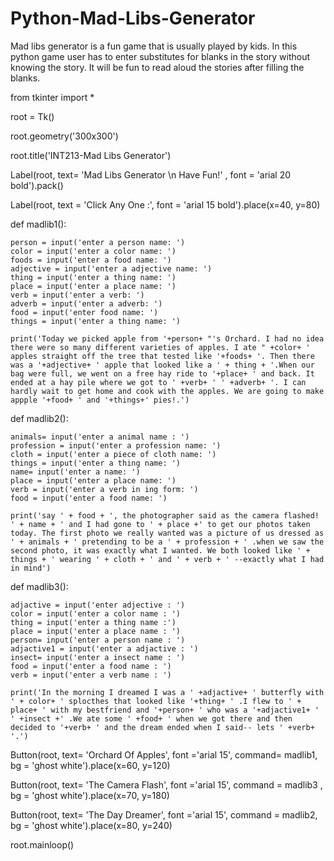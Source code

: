 # Python-Mad-Libs-Generator
Mad libs generator is a fun game that is usually played by kids.  In this python game user has to enter substitutes for blanks in the story without knowing the story. It will be fun to read aloud the stories after filling the blanks.

from tkinter import *

root = Tk()

root.geometry('300x300')

root.title('INT213-Mad Libs Generator')

Label(root, text= 'Mad Libs Generator \n Have Fun!' , font = 'arial 20 bold').pack()

Label(root, text = 'Click Any One :', font = 'arial 15 bold').place(x=40, y=80)

def madlib1():

    person = input('enter a person name: ')
    color = input('enter a color name: ')
    foods = input('enter a food name: ')
    adjective = input('enter a adjective name: ')
    thing = input('enter a thing name: ')
    place = input('enter a place name: ')
    verb = input('enter a verb: ')
    adverb = input('enter a adverb: ')
    food = input('enter food name: ')
    things = input('enter a thing name: ')

    print('Today we picked apple from '+person+ "'s Orchard. I had no idea there were so many different varieties of apples. I ate " +color+ ' apples straight off the tree that tested like '+foods+ '. Then there was a '+adjective+ ' apple that looked like a ' + thing + '.When our bag were full, we went on a free hay ride to '+place+ ' and back. It ended at a hay pile where we got to ' +verb+ ' ' +adverb+ '. I can hardly wait to get home and cook with the apples. We are going to make appple '+food+ ' and '+things+' pies!.')  

 
def madlib2():
   
    animals= input('enter a animal name : ')
    profession = input('enter a profession name: ')
    cloth = input('enter a piece of cloth name: ')
    things = input('enter a thing name: ')
    name= input('enter a name: ')
    place = input('enter a place name: ')
    verb = input('enter a verb in ing form: ')
    food = input('enter a food name: ')

    print('say ' + food + ', the photographer said as the camera flashed! ' + name + ' and I had gone to ' + place +' to get our photos taken today. The first photo we really wanted was a picture of us dressed as ' + animals + ' pretending to be a ' + profession + ' .when we saw the second photo, it was exactly what I wanted. We both looked like ' + things + ' wearing ' + cloth + ' and ' + verb + ' --exactly what I had in mind')


def madlib3():

    adjactive = input('enter adjective : ')
    color = input('enter a color name : ')
    thing = input('enter a thing name :')
    place = input('enter a place name : ')
    person= input('enter a person name : ')
    adjactive1 = input('enter a adjactive : ')
    insect= input('enter a insect name : ')
    food = input('enter a food name : ')
    verb = input('enter a verb name : ')

    print('In the morning I dreamed I was a ' +adjactive+ ' butterfly with ' + color+ ' splocthes that looked like '+thing+ ' .I flew to ' + place+ ' with my bestfriend and '+person+ ' who was a '+adjactive1+ ' ' +insect +' .We ate some ' +food+ ' when we got there and then decided to '+verb+ ' and the dream ended when I said-- lets ' +verb+ '.')
    
   
Button(root, text= 'Orchard Of Apples', font ='arial 15', command= madlib1, bg = 'ghost white').place(x=60, y=120)

Button(root, text= 'The Camera Flash', font ='arial 15', command = madlib3 , bg = 'ghost white').place(x=70, y=180)

Button(root, text= 'The Day Dreamer', font ='arial 15', command = madlib2, bg = 'ghost white').place(x=80, y=240)

root.mainloop()
